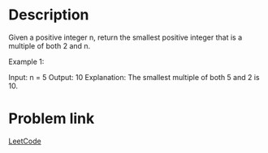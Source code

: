 # Description

Given a positive integer n, return the smallest positive integer that is a multiple of both 2 and n.
 

Example 1:

Input: n = 5
Output: 10
Explanation: The smallest multiple of both 5 and 2 is 10.

# Problem link

<a href='https://leetcode.com/problems/smallest-even-multiple/description/' target='_blank'>LeetCode</a>